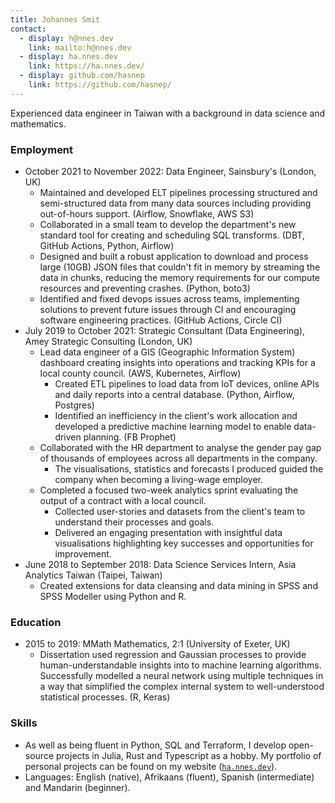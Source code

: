 ```yaml
---
title: Johannes Smit
contact:
  - display: h@nnes.dev
    link: mailto:h@nnes.dev
  - display: ha.nnes.dev
    link: https://ha.nnes.dev/
  - display: github.com/hasnep
    link: https://github.com/hasnep/
---
```


Experienced data engineer in Taiwan with a background in data science and mathematics.

### Employment

- October 2021 to November 2022: Data Engineer, Sainsbury's (London, UK)
  - Maintained and developed ELT pipelines processing structured and semi-structured data from many data sources including providing out-of-hours support. (Airflow, Snowflake, AWS S3)
  - Collaborated in a small team to develop the department's new standard tool for creating and scheduling SQL transforms. (DBT, GitHub Actions, Python, Airflow)
  - Designed and built a robust application to download and process large (10GB) JSON files that couldn't fit in memory by streaming the data in chunks, reducing the memory requirements for our compute resources and preventing crashes. (Python, boto3)
  - Identified and fixed devops issues across teams, implementing solutions to prevent future issues through CI and encouraging software engineering practices. (GitHub Actions, Circle CI)
- July 2019 to October 2021: Strategic Consultant (Data Engineering), Amey Strategic Consulting (London, UK)
  - Lead data engineer of a GIS (Geographic Information System) dashboard creating insights into operations and tracking KPIs for a local county council. (AWS, Kubernetes, Airflow)
    - Created ETL pipelines to load data from IoT devices, online APIs and daily reports into a central database. (Python, Airflow, Postgres)
    - Identified an inefficiency in the client's work allocation and developed a predictive machine learning model to enable data-driven planning. (FB Prophet)
  - Collaborated with the HR department to analyse the gender pay gap of thousands of employees across all departments in the company.
    - The visualisations, statistics and forecasts I produced guided the company when becoming a living-wage employer.
  - Completed a focused two-week analytics sprint evaluating the output of a contract with a local council.
    - Collected user-stories and datasets from the client's team to understand their processes and goals.
    - Delivered an engaging presentation with insightful data visualisations highlighting key successes and opportunities for improvement.
- June 2018 to September 2018: Data Science Services Intern, Asia Analytics Taiwan (Taipei, Taiwan)
  - Created extensions for data cleansing and data mining in SPSS and SPSS Modeller using Python and R.

### Education

- 2015 to 2019: MMath Mathematics, 2:1 (University of Exeter, UK)
  - Dissertation used regression and Gaussian processes to provide human-understandable insights into to machine learning algorithms.
    Successfully modelled a neural network using multiple techniques in a way that simplified the complex internal system to well-understood statistical processes. (R, Keras)

### Skills

- As well as being fluent in Python, SQL and Terraform, I develop open-source projects in Julia, Rust and Typescript as a hobby.
  My portfolio of personal projects can be found on my website ([`ha.nnes.dev`](https://ha.nnes.dev/)).
- Languages: English (native), Afrikaans (fluent), Spanish (intermediate) and Mandarin (beginner).
